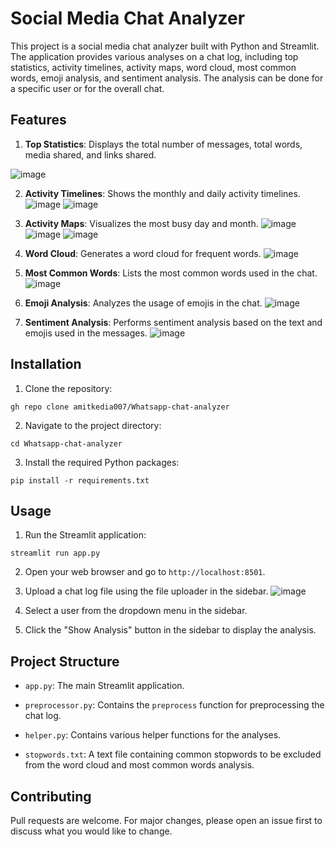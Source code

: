 # Social Media Chat Analyzer

This project is a social media chat analyzer built with Python and Streamlit. The application provides various analyses on a chat log, including top statistics, activity timelines, activity maps, word cloud, most common words, emoji analysis, and sentiment analysis. The analysis can be done for a specific user or for the overall chat.

## Features

1. **Top Statistics**: Displays the total number of messages, total words, media shared, and links shared.

![image](https://github.com/amitkedia007/Whatsapp-chat-analyzer/assets/83700281/09838d81-79d1-48e9-b705-caedb885f797)

2. **Activity Timelines**: Shows the monthly and daily activity timelines.
![image](https://github.com/amitkedia007/Whatsapp-chat-analyzer/assets/83700281/c09ed3c6-b4aa-45be-9608-6ff44532a1a8)
![image](https://github.com/amitkedia007/Whatsapp-chat-analyzer/assets/83700281/2cff8753-8523-4d05-b20a-8fab31a3cf8e)

3. **Activity Maps**: Visualizes the most busy day and month.
![image](https://github.com/amitkedia007/Whatsapp-chat-analyzer/assets/83700281/4ca50b46-34f0-4aa3-b009-f547db35aff6)
![image](https://github.com/amitkedia007/Whatsapp-chat-analyzer/assets/83700281/1a0de54c-e896-4f58-9355-28fb2f932676)
![image](https://github.com/amitkedia007/Whatsapp-chat-analyzer/assets/83700281/e9b01318-09cd-48df-85b8-58c79440bfb4)

4. **Word Cloud**: Generates a word cloud for frequent words.
![image](https://github.com/amitkedia007/Whatsapp-chat-analyzer/assets/83700281/5a4a5f83-d5df-4c73-95eb-4279b5a59328)

5. **Most Common Words**: Lists the most common words used in the chat.
![image](https://github.com/amitkedia007/Whatsapp-chat-analyzer/assets/83700281/5b38d033-b0e0-4c02-806a-f29e0663870d)

6. **Emoji Analysis**: Analyzes the usage of emojis in the chat.
![image](https://github.com/amitkedia007/Whatsapp-chat-analyzer/assets/83700281/625211ac-66f7-487c-b7e5-c769e7518b34)

7. **Sentiment Analysis**: Performs sentiment analysis based on the text and emojis used in the messages.
![image](https://github.com/amitkedia007/Whatsapp-chat-analyzer/assets/83700281/3b138135-21ee-454d-812c-5928266f3e21)

## Installation

1. Clone the repository:
```
gh repo clone amitkedia007/Whatsapp-chat-analyzer
```

2. Navigate to the project directory:
```
cd Whatsapp-chat-analyzer
```

3. Install the required Python packages:
```
pip install -r requirements.txt
```

## Usage

1. Run the Streamlit application:
```
streamlit run app.py
```

2. Open your web browser and go to `http://localhost:8501`.

3. Upload a chat log file using the file uploader in the sidebar.
![image](https://github.com/amitkedia007/Whatsapp-chat-analyzer/assets/83700281/0aa826e8-e54d-453d-aa23-aad7ca74701a)

4. Select a user from the dropdown menu in the sidebar.

5. Click the "Show Analysis" button in the sidebar to display the analysis.

## Project Structure

- `app.py`: The main Streamlit application.

- `preprocessor.py`: Contains the `preprocess` function for preprocessing the chat log.

- `helper.py`: Contains various helper functions for the analyses.

- `stopwords.txt`: A text file containing common stopwords to be excluded from the word cloud and most common words analysis.

## Contributing

Pull requests are welcome. For major changes, please open an issue first to discuss what you would like to change.
